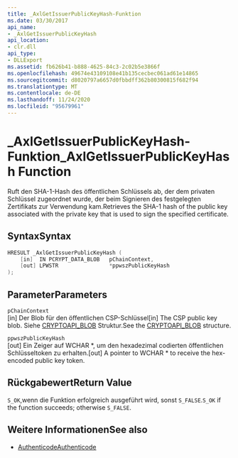 ```yaml
---
title: _AxlGetIssuerPublicKeyHash-Funktion
ms.date: 03/30/2017
api_name:
- _AxlGetIssuerPublicKeyHash
api_location:
- clr.dll
api_type:
- DLLExport
ms.assetid: fb626b41-b888-4625-84c3-2c02b5e3866f
ms.openlocfilehash: 49674e43109108e41b135cecbec061ad61e14865
ms.sourcegitcommit: d8020797a6657d0fbbdff362b80300815f682f94
ms.translationtype: MT
ms.contentlocale: de-DE
ms.lasthandoff: 11/24/2020
ms.locfileid: "95679961"
---
```

# <a name="_axlgetissuerpublickeyhash-function"></a><span data-ttu-id="1e37d-102">\_AxlGetIssuerPublicKeyHash-Funktion</span><span class="sxs-lookup"><span data-stu-id="1e37d-102">\_AxlGetIssuerPublicKeyHash Function</span></span>

<span data-ttu-id="1e37d-103">Ruft den SHA-1-Hash des öffentlichen Schlüssels ab, der dem privaten Schlüssel zugeordnet wurde, der beim Signieren des festgelegten Zertifikats zur Verwendung kam.</span><span class="sxs-lookup"><span data-stu-id="1e37d-103">Retrieves the SHA-1 hash of the public key associated with the private key that is used to sign the specified certificate.</span></span>  
  
## <a name="syntax"></a><span data-ttu-id="1e37d-104">Syntax</span><span class="sxs-lookup"><span data-stu-id="1e37d-104">Syntax</span></span>  
  
```cpp  
HRESULT _AxlGetIssuerPublicKeyHash (  
    [in]  IN PCRYPT_DATA_BLOB   pChainContext,  
    [out] LPWSTR                *ppwszPublicKeyHash  
);  
```  
  
## <a name="parameters"></a><span data-ttu-id="1e37d-105">Parameter</span><span class="sxs-lookup"><span data-stu-id="1e37d-105">Parameters</span></span>  

 `pChainContext`  
 <span data-ttu-id="1e37d-106">[in] Der Blob für den öffentlichen CSP-Schlüssel</span><span class="sxs-lookup"><span data-stu-id="1e37d-106">[in] The CSP public key blob.</span></span> <span data-ttu-id="1e37d-107">Siehe [CRYPTOAPI_BLOB](/windows/win32/api/dpapi/ns-dpapi-crypt_integer_blob) Struktur.</span><span class="sxs-lookup"><span data-stu-id="1e37d-107">See the [CRYPTOAPI_BLOB](/windows/win32/api/dpapi/ns-dpapi-crypt_integer_blob) structure.</span></span>  
  
 `ppwszPublicKeyHash`  
 <span data-ttu-id="1e37d-108">[out] Ein Zeiger auf WCHAR \*, um den hexadezimal codierten öffentlichen Schlüsseltoken zu erhalten.</span><span class="sxs-lookup"><span data-stu-id="1e37d-108">[out] A pointer to WCHAR \* to receive the hex-encoded public key token.</span></span>  
  
## <a name="return-value"></a><span data-ttu-id="1e37d-109">Rückgabewert</span><span class="sxs-lookup"><span data-stu-id="1e37d-109">Return Value</span></span>  

 <span data-ttu-id="1e37d-110">`S_OK`,wenn die Funktion erfolgreich ausgeführt wird, sonst `S_FALSE`.</span><span class="sxs-lookup"><span data-stu-id="1e37d-110">`S_OK` if the function succeeds; otherwise `S_FALSE`.</span></span>  
  
## <a name="see-also"></a><span data-ttu-id="1e37d-111">Weitere Informationen</span><span class="sxs-lookup"><span data-stu-id="1e37d-111">See also</span></span>

- [<span data-ttu-id="1e37d-112">Authenticode</span><span class="sxs-lookup"><span data-stu-id="1e37d-112">Authenticode</span></span>](index.md)
